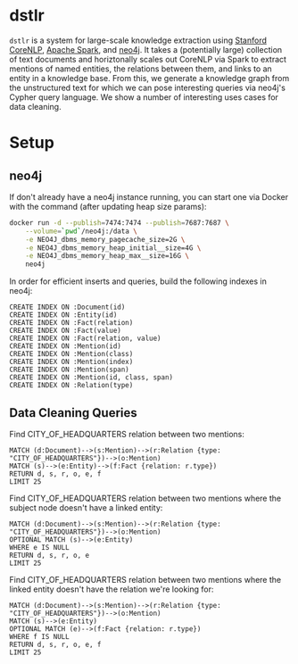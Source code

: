 # dstlr

`dstlr` is a system for large-scale knowledge extraction using [Stanford CoreNLP](https://stanfordnlp.github.io/CoreNLP/), [Apache Spark](https://spark.apache.org/), and [neo4j](https://neo4j.com/). It takes a (potentially large) collection of text documents and horiztonally scales out CoreNLP via Spark to extract mentions of named entities, the relations between them, and links to an entity in a knowledge base. From this, we generate a knowledge graph from the unstructured text for which we can pose interesting queries via neo4j's Cypher query language. We show a number of interesting uses cases for data cleaning.

# Setup

## neo4j

If don't already have a neo4j instance running, you can start one via Docker with the command (after updating heap size params):
```bash
docker run -d --publish=7474:7474 --publish=7687:7687 \
    --volume=`pwd`/neo4j:/data \
    -e NEO4J_dbms_memory_pagecache_size=2G \
    -e NEO4J_dbms_memory_heap_initial__size=4G \
    -e NEO4J_dbms_memory_heap_max__size=16G \
    neo4j
```

In order for efficient inserts and queries, build the following indexes in neo4j:
```
CREATE INDEX ON :Document(id)
CREATE INDEX ON :Entity(id)
CREATE INDEX ON :Fact(relation)
CREATE INDEX ON :Fact(value)
CREATE INDEX ON :Fact(relation, value)
CREATE INDEX ON :Mention(id)
CREATE INDEX ON :Mention(class)
CREATE INDEX ON :Mention(index)
CREATE INDEX ON :Mention(span)
CREATE INDEX ON :Mention(id, class, span)
CREATE INDEX ON :Relation(type)
```

## Data Cleaning Queries

Find CITY_OF_HEADQUARTERS relation between two mentions:
```
MATCH (d:Document)-->(s:Mention)-->(r:Relation {type: "CITY_OF_HEADQUARTERS"})-->(o:Mention)
MATCH (s)-->(e:Entity)-->(f:Fact {relation: r.type})
RETURN d, s, r, o, e, f
LIMIT 25
```

Find CITY_OF_HEADQUARTERS relation between two mentions where the subject node doesn't have a linked entity:
```
MATCH (d:Document)-->(s:Mention)-->(r:Relation {type: "CITY_OF_HEADQUARTERS"})-->(o:Mention)
OPTIONAL MATCH (s)-->(e:Entity)
WHERE e IS NULL
RETURN d, s, r, o, e
LIMIT 25
```

Find CITY_OF_HEADQUARTERS relation between two mentions where the linked entity doesn't have the relation we're looking for:
```
MATCH (d:Document)-->(s:Mention)-->(r:Relation {type: "CITY_OF_HEADQUARTERS"})-->(o:Mention)
MATCH (s)-->(e:Entity)
OPTIONAL MATCH (e)-->(f:Fact {relation: r.type})
WHERE f IS NULL
RETURN d, s, r, o, e, f
LIMIT 25
```
